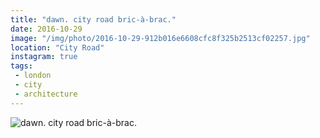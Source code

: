 ```yaml
---
title: "dawn. city road bric-à-brac."
date: 2016-10-29
image: "/img/photo/2016-10-29-912b016e6608cfc8f325b2513cf02257.jpg"
location: "City Road"
instagram: true
tags:
 - london
 - city
 - architecture
---
```


![dawn. city road bric-à-brac.](/img/photo/2016-10-29-912b016e6608cfc8f325b2513cf02257.jpg)
